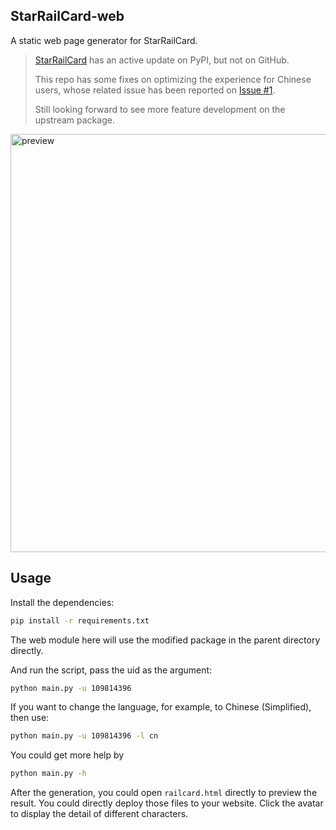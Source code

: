 ## StarRailCard-web

A static web page generator for StarRailCard.

> [StarRailCard](https://github.com/DEViantUA/StarRailCard) has an active update on PyPI, but not on GitHub.
> 
> This repo has some fixes on optimizing the experience for Chinese users, whose related issue has been reported on [Issue #1](https://github.com/DEViantUA/StarRailCard/issues/1).
> 
> Still looking forward to see more feature development on the upstream package.

<img width="669" alt="preview" src="https://github.com/LogCreative/StarRailCard/assets/61653082/731cd519-0d3c-4a6d-a63e-f04c91263ade">


## Usage

Install the dependencies:
```bash
pip install -r requirements.txt
```
The web module here will use the modified package in the parent directory directly.


And run the script, pass the uid as the argument:
```bash
python main.py -u 109814396
```
If you want to change the language, for example, to Chinese (Simplified), then use:
```bash
python main.py -u 109814396 -l cn
```
You could get more help by
```bash
python main.py -h
```

After the generation, you could open `railcard.html` directly to preview the result. You could directly deploy those files to your website. Click the avatar to display the detail of different characters.
